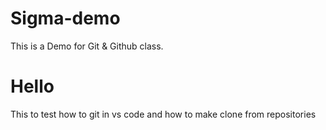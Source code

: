# Sigma-demo
This is a Demo for Git &amp; Github class.


# Hello 
This to test how to git in vs code and how to make clone from repositories

